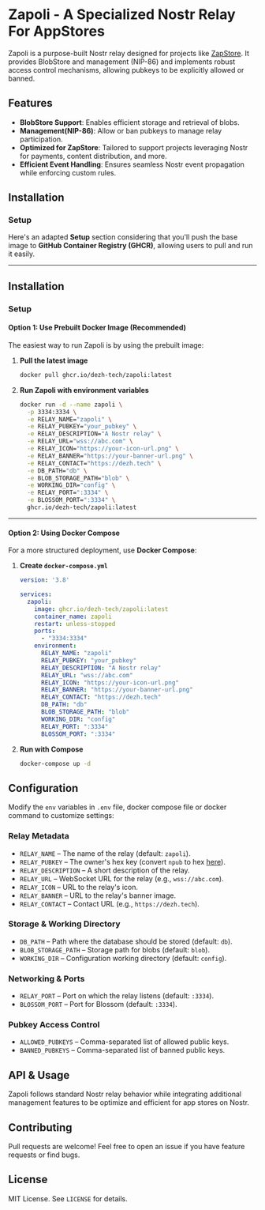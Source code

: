 # Zapoli - A Specialized Nostr Relay For AppStores

Zapoli is a purpose-built Nostr relay designed for projects like [ZapStore](https://zapstore.dev/). It provides BlobStore and management (NIP-86) and implements robust access control mechanisms, allowing pubkeys to be explicitly allowed or banned.  

## Features  

- **BlobStore Support**: Enables efficient storage and retrieval of blobs.  
- **Management(NIP-86)**: Allow or ban pubkeys to manage relay participation.  
- **Optimized for ZapStore**: Tailored to support projects leveraging Nostr for payments, content distribution, and more.  
- **Efficient Event Handling**: Ensures seamless Nostr event propagation while enforcing custom rules.  

## Installation  

### Setup
Here's an adapted **Setup** section considering that you'll push the base image to **GitHub Container Registry (GHCR)**, allowing users to pull and run it easily.  

---

## **Installation**  

### **Setup**  

#### **Option 1: Use Prebuilt Docker Image (Recommended)**  

The easiest way to run Zapoli is by using the prebuilt image:  

1. **Pull the latest image**  
   ```sh
   docker pull ghcr.io/dezh-tech/zapoli:latest
   ```

2. **Run Zapoli with environment variables**  
   ```sh
   docker run -d --name zapoli \
     -p 3334:3334 \
     -e RELAY_NAME="zapoli" \
     -e RELAY_PUBKEY="your_pubkey" \
     -e RELAY_DESCRIPTION="A Nostr relay" \
     -e RELAY_URL="wss://abc.com" \
     -e RELAY_ICON="https://your-icon-url.png" \
     -e RELAY_BANNER="https://your-banner-url.png" \
     -e RELAY_CONTACT="https://dezh.tech" \
     -e DB_PATH="db" \
     -e BLOB_STORAGE_PATH="blob" \
     -e WORKING_DIR="config" \
     -e RELAY_PORT=":3334" \
     -e BLOSSOM_PORT=":3334" \
     ghcr.io/dezh-tech/zapoli:latest
   ```

---

#### **Option 2: Using Docker Compose**  

For a more structured deployment, use **Docker Compose**:  

1. **Create `docker-compose.yml`**  

   ```yaml
   version: '3.8'

   services:
     zapoli:
       image: ghcr.io/dezh-tech/zapoli:latest
       container_name: zapoli
       restart: unless-stopped
       ports:
         - "3334:3334"
       environment:
         RELAY_NAME: "zapoli"
         RELAY_PUBKEY: "your_pubkey"
         RELAY_DESCRIPTION: "A Nostr relay"
         RELAY_URL: "wss://abc.com"
         RELAY_ICON: "https://your-icon-url.png"
         RELAY_BANNER: "https://your-banner-url.png"
         RELAY_CONTACT: "https://dezh.tech"
         DB_PATH: "db"
         BLOB_STORAGE_PATH: "blob"
         WORKING_DIR: "config"
         RELAY_PORT: ":3334"
         BLOSSOM_PORT: ":3334"
   ```

2. **Run with Compose**  
   ```sh
   docker-compose up -d
   ```

## Configuration  

Modify the `env` variables in `.env` file, docker compose file or docker command to customize settings:  

### Relay Metadata  

- `RELAY_NAME` – The name of the relay (default: `zapoli`).  
- `RELAY_PUBKEY` – The owner's hex key (convert `npub` to hex [here](https://nostrcheck.me/converter/)).  
- `RELAY_DESCRIPTION` – A short description of the relay.  
- `RELAY_URL` – WebSocket URL for the relay (e.g., `wss://abc.com`).  
- `RELAY_ICON` – URL to the relay's icon.  
- `RELAY_BANNER` – URL to the relay's banner image.  
- `RELAY_CONTACT` – Contact URL (e.g., `https://dezh.tech`).  

### Storage & Working Directory  

- `DB_PATH` – Path where the database should be stored (default: `db`).  
- `BLOB_STORAGE_PATH` – Storage path for blobs (default: `blob`).  
- `WORKING_DIR` – Configuration working directory (default: `config`).  

### Networking & Ports  

- `RELAY_PORT` – Port on which the relay listens (default: `:3334`).  
- `BLOSSOM_PORT` – Port for Blossom (default: `:3334`).  

### Pubkey Access Control  

- `ALLOWED_PUBKEYS` – Comma-separated list of allowed public keys.  
- `BANNED_PUBKEYS` – Comma-separated list of banned public keys.  

## API & Usage  

Zapoli follows standard Nostr relay behavior while integrating additional management features to be optimize and efficient for app stores on Nostr.


## Contributing  

Pull requests are welcome! Feel free to open an issue if you have feature requests or find bugs.  

## License  

MIT License. See `LICENSE` for details.  